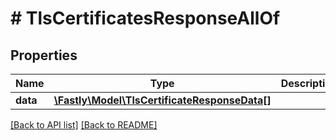 # # TlsCertificatesResponseAllOf

## Properties

Name | Type | Description | Notes
------------ | ------------- | ------------- | -------------
**data** | [**\Fastly\Model\TlsCertificateResponseData[]**](TlsCertificateResponseData.md) |  | [optional] 


[[Back to API list]](../../README.md#endpoints) [[Back to README]](../../README.md)
